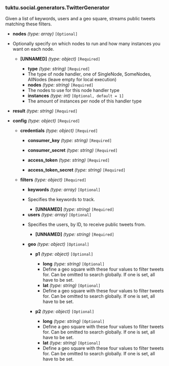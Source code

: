 ### tuktu.social.generators.TwitterGenerator
Given a list of keywords, users and a geo square, streams public tweets matching these filters.

  * **nodes** *(type: array)* `[Optional]`
  - Optionally specify on which nodes to run and how many instances you want on each node.

    * **[UNNAMED]** *(type: object)* `[Required]`

      * **type** *(type: string)* `[Required]`
      - The type of node handler, one of SingleNode, SomeNodes, AllNodes (leave empty for local execution)

      * **nodes** *(type: string)* `[Required]`
      - The nodes to use for this node handler type

      * **instances** *(type: int)* `[Optional, default = 1]`
      - The amount of instances per node of this handler type

  * **result** *(type: string)* `[Required]`

  * **config** *(type: object)* `[Required]`

    * **credentials** *(type: object)* `[Required]`

      * **consumer_key** *(type: string)* `[Required]`

      * **consumer_secret** *(type: string)* `[Required]`

      * **access_token** *(type: string)* `[Required]`

      * **access_token_secret** *(type: string)* `[Required]`

    * **filters** *(type: object)* `[Required]`

      * **keywords** *(type: array)* `[Optional]`
      - Specifies the keywords to track.

        * **[UNNAMED]** *(type: string)* `[Required]`

      * **users** *(type: array)* `[Optional]`
      - Specifies the users, by ID, to receive public tweets from.

        * **[UNNAMED]** *(type: string)* `[Required]`

      * **geo** *(type: object)* `[Optional]`

        * **p1** *(type: object)* `[Optional]`

          * **long** *(type: string)* `[Optional]`
          - Define a geo square with these four values to filter tweets for. Can be omitted to search globally. If one is set, all have to be set.

          * **lat** *(type: string)* `[Optional]`
          - Define a geo square with these four values to filter tweets for. Can be omitted to search globally. If one is set, all have to be set.

        * **p2** *(type: object)* `[Optional]`

          * **long** *(type: string)* `[Optional]`
          - Define a geo square with these four values to filter tweets for. Can be omitted to search globally. If one is set, all have to be set.

          * **lat** *(type: string)* `[Optional]`
          - Define a geo square with these four values to filter tweets for. Can be omitted to search globally. If one is set, all have to be set.

